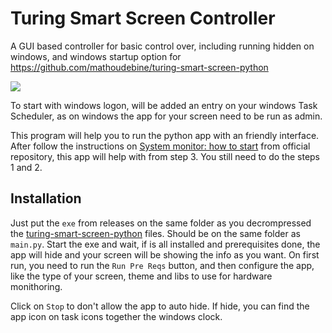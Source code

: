 # Turing Smart Screen Controller

A GUI based controller for basic control over, including running hidden on windows, and windows startup option for https://github.com/mathoudebine/turing-smart-screen-python

![](https://img001.prntscr.com/file/img001/4rwrYXv3S86jwBcwEcsrTA.png)

To start with windows logon, will be added an entry on your windows Task Scheduler, as on windows the app for your screen need to be run as admin. 

This program will help you to run the python app with an friendly interface.
After follow the instructions on [System monitor: how to start](https://github.com/mathoudebine/turing-smart-screen-python/wiki/System-monitor-%3A-how-to-start) from official repository, this app will help with from step 3. You still need to do the steps 1 and 2.

## Installation
Just put the `exe` from releases on the same folder as you decrompressed the [turing-smart-screen-python](https://github.com/mathoudebine/turing-smart-screen-python) files. Should be on the same folder as `main.py`.
Start the exe and wait, if is all installed and prerequisites done, the app will hide and your screen will be showing the info as you want. 
On first run, you need to run the `Run Pre Reqs` button, and then configure the app, like the type of your screen, theme and libs to use for hardware monithoring.

Click on `Stop` to don't allow the app to auto hide. If hide, you can find the app icon on task icons together the windows clock.
